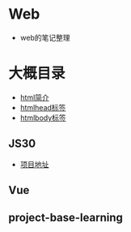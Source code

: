 # Web
- web的笔记整理
# 大概目录

- [html简介]("./01html/0.简介.md")
- [htmlhead标签]("./01html/1.head的内容.md")
- [htmlbody标签]("./01html/2.body的内容.md")


## JS30
- [项目地址]("./03project-based-learning/js30/README.md")

## Vue
## project-base-learning
